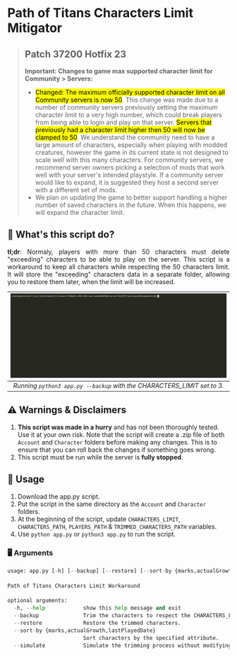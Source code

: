 # Path of Titans Characters Limit Mitigator

> ## Patch 37200 Hotfix 23
> 
>  **Important: Changes to game max supported character limit for Community > Servers:**
> - <mark>Changed: The maximum officially supported character limit on all Community servers is now 50</mark>. This change was made due to a number of community servers previously setting the maximum character limit to a very high number, which could break players from being able to login and play on that server. <mark>Servers that previously had a character limit higher then 50 will now be clamped to 50</mark>. We understand the community need to have a large amount of characters, especially when playing with modded creatures, however the game in its current state is not designed to scale well with this many characters. For community servers, we recommend server owners picking a selection of mods that work well with your server's intended playstyle. If a community server would like to expand, it is suggested they host a second server with a different set of mods.
> - We plan on updating the game to better support handling a higher number of saved characters in the future. When this happens, we will expand the character limit.

## 🔎 What's this script do?
<p align="justify"><b>tl;dr</b>: Normaly, players with more than 50 characters must delete "exceeding" characters to be able to play on the server. This script is a workaround to keep all characters while respecting the 50 characters limit. It will store the "exceeding" characters data in a separate folder, allowing you to restore them later, when the limit will be increased.</p>

|                      ![Path of Titans](./pot.gif)                       |
|:-----------------------------------------------------------------------:|
| *Running `python3 app.py --backup` with the CHARACTERS_LIMIT set to 3.* |

## ⚠ Warnings & Disclaimers
1. **This script was made in a hurry** and has not been thoroughly tested. Use it at your own risk. Note that the script will create a .zip file of both `Account` and `Character` folders before making any changes. This is to ensure that you can roll back the changes if something goes wrong.
2. This script must be run while the server is **fully stopped**.

## 📜 Usage

1. Download the app.py script.
2. Put the script in the same directory as the `Account` and `Character` folders.
3. At the beginning of the script, update `CHARACTERS_LIMIT`, `CHARACTERS_PATH`, `PLAYERS_PATH` & `TRIMMED_CHARACTERS_PATH` variables.
4. Use `python app.py` or `python3 app.py` to run the script.

### 🖥️ Arguments
```python
usage: app.py [-h] [--backup] [--restore] [--sort-by {marks,actualGrowth,lastPlayedDate}] [--simulate]

Path of Titans Characters Limit Workaround

optional arguments:
  -h, --help            show this help message and exit
  --backup              Trim the characters to respect the CHARACTERS_LIMIT.
  --restore             Restore the trimmed characters.
  --sort-by {marks,actualGrowth,lastPlayedDate}
                        Sort characters by the specified attribute.
  --simulate            Simulate the trimming process without modifying the files.
```